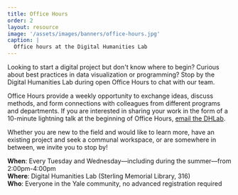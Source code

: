 ```yaml
---
title: Office Hours
order: 2
layout: resource
image: '/assets/images/banners/office-hours.jpg'
caption: |
  Office hours at the Digital Humanities Lab
---
```


Looking to start a digital project but don't know where to begin? Curious about best practices in data visualization or programming? Stop by the Digital Humanities Lab during open Office Hours to chat with our team.
 
Office Hours provide a weekly opportunity to exchange ideas, discuss methods, and form connections with colleagues from different programs and departments. If you are interested in sharing your work in the form of a 10-minute lightning talk at the beginning of Office Hours, <a href='mailto:dhlab@yale.edu'>email the DHLab</a>.
 
Whether you are new to the field and would like to learn more, have an existing project and seek a communal workspace, or are somewhere in between, we invite you to stop by!

**When**: Every Tuesday and Wednesday—including during the summer—from 2:00pm-4:00pm  
**Where**: Digital Humanities Lab (Sterling Memorial Library, 316)  
**Who**: Everyone in the Yale community, no advanced registration required